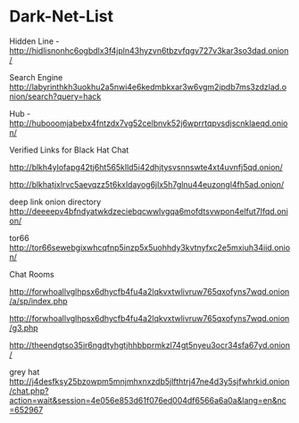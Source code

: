 # Dark-Net-List
 Hidden Line - http://hidlisnonhc6ogbdlx3f4jpln43hyzvn6tbzvfqgv727v3kar3so3dad.onion/
 
 Search Engine  http://labyrinthkh3uokhu2a5nwi4e6kedmbkxar3w6vgm2ipdb7ms3zdzlad.onion/search?query=hack

 Hub - http://hubooomjabebx4fntzdx7vg52celbnvk52j6wprrtqpvsdjscnklaeqd.onion/

Verified Links for Black Hat Chat

http://blkh4ylofapg42tj6ht565klld5i42dhjtysvsnnswte4xt4uvnfj5qd.onion/

http://blkhatjxlrvc5aevqzz5t6kxldayog6jlx5h7glnu44euzongl4fh5ad.onion/

deep link onion directory 
http://deeeepv4bfndyatwkdzeciebqcwwlvgqa6mofdtsvwpon4elfut7lfqd.onion/

tor66
http://tor66sewebgixwhcqfnp5inzp5x5uohhdy3kvtnyfxc2e5mxiuh34iid.onion/

Chat Rooms

http://forwhoallvglhpsx6dhycfb4fu4a2lqkvxtwlivruw765qxofyns7wqd.onion/a/sp/index.php


http://forwhoallvglhpsx6dhycfb4fu4a2lqkvxtwlivruw765qxofyns7wqd.onion/g3.php

http://theendgtso35ir6ngdtyhgtjhhbbprmkzl74gt5nyeu3ocr34sfa67yd.onion/

grey hat
http://j4desfksy25bzowpm5mnjmhxnxzdb5jlfthtrj47ne4d3y5sjfwhrkid.onion/chat.php?action=wait&session=4e056e853d61f076ed004df6566a6a0a&lang=en&nc=652967
